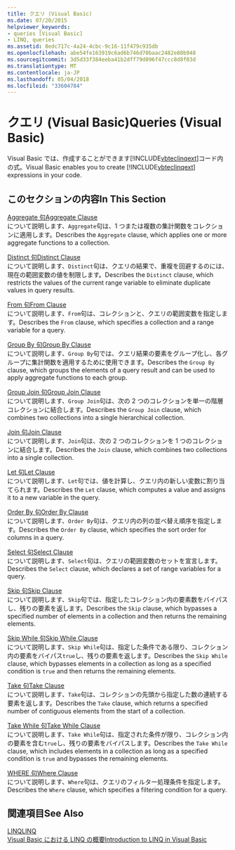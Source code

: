 ```yaml
---
title: クエリ (Visual Basic)
ms.date: 07/20/2015
helpviewer_keywords:
- queries [Visual Basic]
- LINQ, queries
ms.assetid: 8edc717c-4a24-4cbc-9c16-11f479c935db
ms.openlocfilehash: abe54fe163919c6ad6b746d70baac2482e80b948
ms.sourcegitcommit: 3d5d33f384eeba41b2dff79d096f47ccc8d8f03d
ms.translationtype: MT
ms.contentlocale: ja-JP
ms.lasthandoff: 05/04/2018
ms.locfileid: "33604784"
---
```

# <a name="queries-visual-basic"></a><span data-ttu-id="65f33-102">クエリ (Visual Basic)</span><span class="sxs-lookup"><span data-stu-id="65f33-102">Queries (Visual Basic)</span></span>
<span data-ttu-id="65f33-103">Visual Basic では、作成することができます[!INCLUDE[vbteclinqext](~/includes/vbteclinqext-md.md)]コード内の式。</span><span class="sxs-lookup"><span data-stu-id="65f33-103">Visual Basic enables you to create [!INCLUDE[vbteclinqext](~/includes/vbteclinqext-md.md)] expressions in your code.</span></span>  
  
## <a name="in-this-section"></a><span data-ttu-id="65f33-104">このセクションの内容</span><span class="sxs-lookup"><span data-stu-id="65f33-104">In This Section</span></span>  
 [<span data-ttu-id="65f33-105">Aggregate 句</span><span class="sxs-lookup"><span data-stu-id="65f33-105">Aggregate Clause</span></span>](../../../visual-basic/language-reference/queries/aggregate-clause.md)  
 <span data-ttu-id="65f33-106">について説明します、`Aggregate`句は、1 つまたは複数の集計関数をコレクションに適用します。</span><span class="sxs-lookup"><span data-stu-id="65f33-106">Describes the `Aggregate` clause, which applies one or more aggregate functions to a collection.</span></span>  
  
 [<span data-ttu-id="65f33-107">Distinct 句</span><span class="sxs-lookup"><span data-stu-id="65f33-107">Distinct Clause</span></span>](../../../visual-basic/language-reference/queries/distinct-clause.md)  
 <span data-ttu-id="65f33-108">について説明します、`Distinct`句は、クエリの結果で、重複を回避するのには、現在の範囲変数の値を制限します。</span><span class="sxs-lookup"><span data-stu-id="65f33-108">Describes the `Distinct` clause, which restricts the values of the current range variable to eliminate duplicate values in query results.</span></span>  
  
 [<span data-ttu-id="65f33-109">From 句</span><span class="sxs-lookup"><span data-stu-id="65f33-109">From Clause</span></span>](../../../visual-basic/language-reference/queries/from-clause.md)  
 <span data-ttu-id="65f33-110">について説明します、`From`句は、コレクションと、クエリの範囲変数を指定します。</span><span class="sxs-lookup"><span data-stu-id="65f33-110">Describes the `From` clause, which specifies a collection and a range variable for a query.</span></span>  
  
 [<span data-ttu-id="65f33-111">Group By 句</span><span class="sxs-lookup"><span data-stu-id="65f33-111">Group By Clause</span></span>](../../../visual-basic/language-reference/queries/group-by-clause.md)  
 <span data-ttu-id="65f33-112">について説明します、`Group By`句では、クエリ結果の要素をグループ化し、各グループに集計関数を適用するために使用できます。</span><span class="sxs-lookup"><span data-stu-id="65f33-112">Describes the `Group By` clause, which groups the elements of a query result and can be used to apply aggregate functions to each group.</span></span>  
  
 [<span data-ttu-id="65f33-113">Group Join 句</span><span class="sxs-lookup"><span data-stu-id="65f33-113">Group Join Clause</span></span>](../../../visual-basic/language-reference/queries/group-join-clause.md)  
 <span data-ttu-id="65f33-114">について説明します、`Group Join`句は、次の 2 つのコレクションを単一の階層コレクションに結合します。</span><span class="sxs-lookup"><span data-stu-id="65f33-114">Describes the `Group Join` clause, which combines two collections into a single hierarchical collection.</span></span>  
  
 [<span data-ttu-id="65f33-115">Join 句</span><span class="sxs-lookup"><span data-stu-id="65f33-115">Join Clause</span></span>](../../../visual-basic/language-reference/queries/join-clause.md)  
 <span data-ttu-id="65f33-116">について説明します、`Join`句は、次の 2 つのコレクションを 1 つのコレクションに結合します。</span><span class="sxs-lookup"><span data-stu-id="65f33-116">Describes the `Join` clause, which combines two collections into a single collection.</span></span>  
  
 [<span data-ttu-id="65f33-117">Let 句</span><span class="sxs-lookup"><span data-stu-id="65f33-117">Let Clause</span></span>](../../../visual-basic/language-reference/queries/let-clause.md)  
 <span data-ttu-id="65f33-118">について説明します、`Let`句では、値を計算し、クエリ内の新しい変数に割り当てられます。</span><span class="sxs-lookup"><span data-stu-id="65f33-118">Describes the `Let` clause, which computes a value and assigns it to a new variable in the query.</span></span>  
  
 [<span data-ttu-id="65f33-119">Order By 句</span><span class="sxs-lookup"><span data-stu-id="65f33-119">Order By Clause</span></span>](../../../visual-basic/language-reference/queries/order-by-clause.md)  
 <span data-ttu-id="65f33-120">について説明します、`Order By`句は、クエリ内の列の並べ替え順序を指定します。</span><span class="sxs-lookup"><span data-stu-id="65f33-120">Describes the `Order By` clause, which specifies the sort order for columns in a query.</span></span>  
  
 [<span data-ttu-id="65f33-121">Select 句</span><span class="sxs-lookup"><span data-stu-id="65f33-121">Select Clause</span></span>](../../../visual-basic/language-reference/queries/select-clause.md)  
 <span data-ttu-id="65f33-122">について説明します、`Select`句は、クエリの範囲変数のセットを宣言します。</span><span class="sxs-lookup"><span data-stu-id="65f33-122">Describes the `Select` clause, which declares a set of range variables for a query.</span></span>  
  
 [<span data-ttu-id="65f33-123">Skip 句</span><span class="sxs-lookup"><span data-stu-id="65f33-123">Skip Clause</span></span>](../../../visual-basic/language-reference/queries/skip-clause.md)  
 <span data-ttu-id="65f33-124">について説明します、`Skip`句では、指定したコレクション内の要素数をバイパスし、残りの要素を返します。</span><span class="sxs-lookup"><span data-stu-id="65f33-124">Describes the `Skip` clause, which bypasses a specified number of elements in a collection and then returns the remaining elements.</span></span>  
  
 [<span data-ttu-id="65f33-125">Skip While 句</span><span class="sxs-lookup"><span data-stu-id="65f33-125">Skip While Clause</span></span>](../../../visual-basic/language-reference/queries/skip-while-clause.md)  
 <span data-ttu-id="65f33-126">について説明します、`Skip While`句は、指定した条件である限り、コレクション内の要素をバイパス`true`し、残りの要素を返します。</span><span class="sxs-lookup"><span data-stu-id="65f33-126">Describes the `Skip While` clause, which bypasses elements in a collection as long as a specified condition is `true` and then returns the remaining elements.</span></span>  
  
 [<span data-ttu-id="65f33-127">Take 句</span><span class="sxs-lookup"><span data-stu-id="65f33-127">Take Clause</span></span>](../../../visual-basic/language-reference/queries/take-clause.md)  
 <span data-ttu-id="65f33-128">について説明します、`Take`句は、コレクションの先頭から指定した数の連続する要素を返します。</span><span class="sxs-lookup"><span data-stu-id="65f33-128">Describes the `Take` clause, which returns a specified number of contiguous elements from the start of a collection.</span></span>  
  
 [<span data-ttu-id="65f33-129">Take While 句</span><span class="sxs-lookup"><span data-stu-id="65f33-129">Take While Clause</span></span>](../../../visual-basic/language-reference/queries/take-while-clause.md)  
 <span data-ttu-id="65f33-130">について説明します、`Take While`句は、指定された条件が限り、コレクション内の要素を含む`true`し、残りの要素をバイパスします。</span><span class="sxs-lookup"><span data-stu-id="65f33-130">Describes the `Take While` clause, which includes elements in a collection as long as a specified condition is `true` and bypasses the remaining elements.</span></span>  
  
 [<span data-ttu-id="65f33-131">WHERE 句</span><span class="sxs-lookup"><span data-stu-id="65f33-131">Where Clause</span></span>](../../../visual-basic/language-reference/queries/where-clause.md)  
 <span data-ttu-id="65f33-132">について説明します、`Where`句は、クエリのフィルター処理条件を指定します。</span><span class="sxs-lookup"><span data-stu-id="65f33-132">Describes the `Where` clause, which specifies a filtering condition for a query.</span></span>  
  
## <a name="see-also"></a><span data-ttu-id="65f33-133">関連項目</span><span class="sxs-lookup"><span data-stu-id="65f33-133">See Also</span></span>  
 [<span data-ttu-id="65f33-134">LINQ</span><span class="sxs-lookup"><span data-stu-id="65f33-134">LINQ</span></span>](../../../visual-basic/programming-guide/language-features/linq/index.md)  
 [<span data-ttu-id="65f33-135">Visual Basic における LINQ の概要</span><span class="sxs-lookup"><span data-stu-id="65f33-135">Introduction to LINQ in Visual Basic</span></span>](../../../visual-basic/programming-guide/language-features/linq/introduction-to-linq.md)
